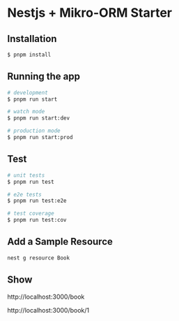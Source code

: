 # Nestjs + Mikro-ORM Starter

## Installation

```bash
$ pnpm install
```

## Running the app

```bash
# development
$ pnpm run start

# watch mode
$ pnpm run start:dev

# production mode
$ pnpm run start:prod
```

## Test

```bash
# unit tests
$ pnpm run test

# e2e tests
$ pnpm run test:e2e

# test coverage
$ pnpm run test:cov
```

## Add a Sample Resource

```bash
nest g resource Book
```

## Show

http://localhost:3000/book

http://localhost:3000/book/1
